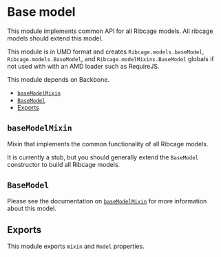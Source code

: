 # Base model <a name="base-model"></a>

This module implements common API for all Ribcage models. All ribcage models
should extend this model.

This module is in UMD format and creates `Ribcage.models.baseModel`,
`Ribcage.models.BaseModel`, and `Ribcage.modelMixins.BaseModel` globals if not
used with with an AMD loader such as RequireJS.

This module depends on Backbone.

 + [`baseModelMixin`](#basemodelmixin)
 + [`BaseModel`](#basemodel)
 + [Exports](#exports)


## `baseModelMixin` <a name="basemodelmixin"></a>

Mixin that implements the common functionality of all Ribcage models.

It is currently a stub, but you should generally extend the `BaseModel`
constructor to build all Ribcage models.

## `BaseModel` <a name="basemodel"></a>

Please see the documentation on [`baseModelMixin`](#basemodelmixin) for more
information about this model.

## Exports <a name="exports"></a>

This module exports `mixin` and `Model` properties.
